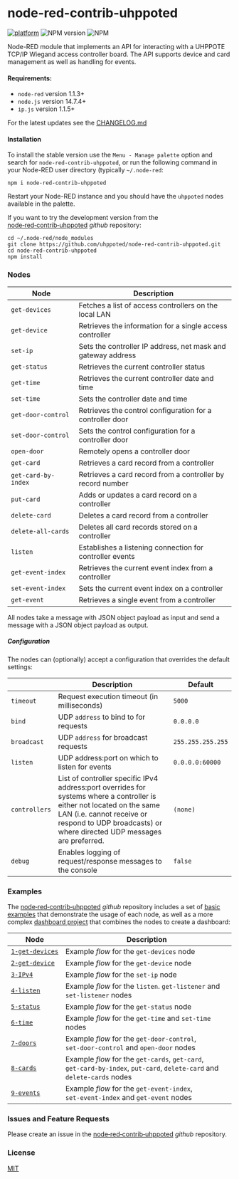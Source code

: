 # node-red-contrib-uhppoted

[![platform](https://img.shields.io/badge/platform-Node--RED-red)](https://nodered.org)
![NPM version](https://badge.fury.io/js/node-red-contrib-uhppoted.svg)
![NPM](https://img.shields.io/npm/l/node-red-contrib-uhppoted)

Node-RED module that implements an API for interacting with a UHPPOTE TCP/IP Wiegand access controller board. The API supports device and card management as well as handling for events.

#### Requirements:
- `node‑red` version 1.1.3+
- `node.js` version 14.7.4+
- `ip.js` version 1.1.5+ 

For the latest updates see the [CHANGELOG.md](https://github.com/uhppoted/node-red-contrib-uhppoted/blob/master/CHANGELOG.md)

#### Installation

To install the stable version use the `Menu - Manage palette` option and search for `node-red-contrib-uhppoted`,
or run the following command in your Node-RED user directory (typically `~/.node-red`:

    npm i node-red-contrib-uhppoted

Restart your Node-RED instance and you should have the `uhppoted` nodes available in the palette.

If you want to try the development version from the [node‑red‑contrib‑uhppoted](https://github.com/uhppoted/node-red-contrib-uhppoted) _github_
repository:

    cd ~/.node-red/node_modules
    git clone https://github.com/uhppoted/node-red-contrib-uhppoted.git
    cd node-red-contrib-uhppoted
    npm install


### Nodes

| Node               | Description                                                  |
| ------------------ | ------------------------------------------------------------ |
| `get‑devices`      | Fetches a list of access controllers on the local LAN        |
| `get‑device`       | Retrieves the information for a single access controller     |
| `set‑ip`           | Sets the controller IP address, net mask and gateway address |
| `get‑status`       | Retrieves the current controller status                      |
| `get‑time`         | Retrieves the current controller date and time               |
| `set‑time`         | Sets the controller date and time                            |
| `get‑door‑control` | Retrieves the control configuration for a controller door    |
| `set‑door‑control` | Sets the control configuration for a controller door         |
| `open‑door`        | Remotely opens a controller door                             |
| `get‑card`         | Retrieves a card record from a controller                    |
| `get‑card-by-index`| Retrieves a card record from a controller by record number   |
| `put‑card`         | Adds or updates a card record on a controller                |
| `delete‑card`      | Deletes a card record from a controller                      |
| `delete‑all‑cards` | Deletes all card records stored on a controller              |
| `listen`           | Establishes a listening connection for controller events     |
| `get‑event‑index`  | Retrieves the current event index from a controller          | 
| `set‑event‑index`  | Sets the current event index on a controller                 |
| `get‑event`        | Retrieves a single event from a controller                   |

All nodes take a message with JSON object payload as input and send a message with a JSON object payload as output.

##### Configuration

The nodes can (optionally) accept a configuration that overrides the default settings:

|               | Description                                    | Default           |
| ------------- | ---------------------------------------------- | ----------------- |
| `timeout`     | Request execution timeout (in milliseconds)    | `5000`            |
| `bind`        | UDP `address` to bind to for requests          | `0.0.0.0`         |
| `broadcast`   | UDP `address` for broadcast requests           | `255.255.255.255` |
| `listen`      | UDP address:port on which to listen for events | `0.0.0.0:60000`   |
| `controllers` | List of controller specific IPv4 address:port overrides for systems where a controller is either not located on the same LAN (i.e. cannot receive or respond to UDP broadcasts) or where directed UDP messages are preferred. | `(none)` |
| `debug`      | Enables logging of request/response messages to the console | `false` |

### Examples

The [node‑red‑contrib‑uhppoted](https://github.com/uhppoted/node-red-contrib-uhppoted) _github_ repository includes a set of [basic examples](https://github.com/uhppoted/node-red-contrib-uhppoted/tree/master/examples/basic) that demonstrate the usage of each node, as well as a more complex [dashboard project](https://github.com/uhppoted/node-red-contrib-uhppoted/tree/master/examples/dashboard) that combines the nodes to create a dashboard:

| Node               | Description                                                  |
| ------------------ | ------------------------------------------------------------ |
| [`1‑get‑devices`](https://github.com/uhppoted/node-red-contrib-uhppoted/blob/master/examples/basic/1-get-devices.json) | Example _flow_ for the `get‑devices` node |
| [`2‑get‑device`](https://github.com/uhppoted/node-red-contrib-uhppoted/blob/master/examples/basic/2-get-device.json)   | Example _flow_ for the `get‑device` node |
| [`3‑IPv4`](https://github.com/uhppoted/node-red-contrib-uhppoted/blob/master/examples/basic/3-IPv4.json)               | Example _flow_ for the `set‑ip` node |
| [`4‑listen`](https://github.com/uhppoted/node-red-contrib-uhppoted/blob/master/examples/basic/4-listen.json)           | Example _flow_ for the `listen`. `get-listener` and `set‑listener` nodes |
| [`5‑status`](https://github.com/uhppoted/node-red-contrib-uhppoted/blob/master/examples/basic/5-status.json)           | Example _flow_ for the `get‑status` node |
| [`6‑time`](https://github.com/uhppoted/node-red-contrib-uhppoted/blob/master/examples/basic/6-time.json)               | Example _flow_ for the `get‑time` and `set‑time` nodes |
| [`7‑doors`](https://github.com/uhppoted/node-red-contrib-uhppoted/blob/master/examples/basic/7-doors.json)             | Example _flow_ for the `get‑door‑control`, `set‑door‑control` and `open‑door` nodes |
| [`8‑cards`](https://github.com/uhppoted/node-red-contrib-uhppoted/blob/master/examples/basic/8-cards.json)             | Example _flow_ for the `get‑cards`, `get‑card`, `get‑card‑by‑index`, `put‑card`, `delete‑card` and `delete‑cards` nodes |
| [`9-events`](https://github.com/uhppoted/node-red-contrib-uhppoted/blob/master/examples/basic/9-events.json)           | Example _flow_ for the `get‑event‑index`, `set‑event‑index` and `get‑event` nodes |


### Issues and Feature Requests

Please create an issue in the [node‑red‑contrib‑uhppoted](https://github.com/uhppoted/node-red-contrib-uhppoted) _github_ repository.

### License

[MIT](https://github.com/uhppoted/node-red-contrib-uhppoted/blob/master/LICENSE)
